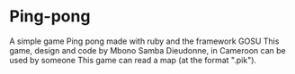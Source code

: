 # Ping-pong
A simple game Ping pong made with ruby and the framework GOSU
This game, design and code by Mbono Samba Dieudonne, in Cameroon can be used by someone
This game can read a map (at the format ".pik").

